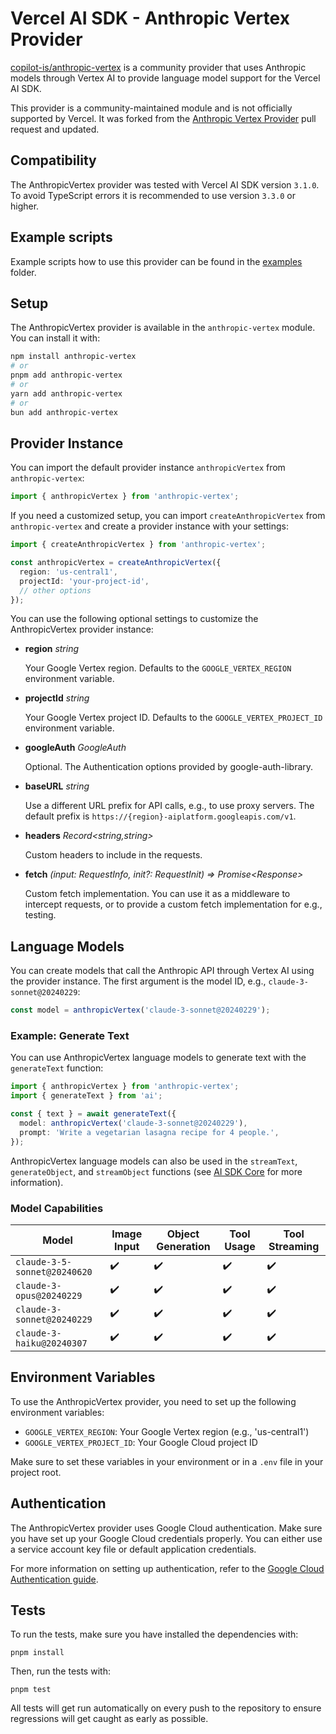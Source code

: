 # Vercel AI SDK - Anthropic Vertex Provider

[copilot-is/anthropic-vertex](https://github.com/copilot-is/anthropic-vertex) is a community provider that uses Anthropic models through Vertex AI to provide language model support for the Vercel AI SDK.

This provider is a community-maintained module and is not officially supported by Vercel. It was forked from the [Anthropic Vertex Provider](https://github.com/vercel/ai/pull/2482) pull request and updated.

## Compatibility

The AnthropicVertex provider was tested with Vercel AI SDK version `3.1.0`. To avoid TypeScript errors it is recommended to use version `3.3.0` or higher.

## Example scripts

Example scripts how to use this provider can be found in the [examples](./examples) folder.

## Setup

The AnthropicVertex provider is available in the `anthropic-vertex` module. You can install it with:

```bash
npm install anthropic-vertex
# or
pnpm add anthropic-vertex
# or
yarn add anthropic-vertex
# or
bun add anthropic-vertex
```

## Provider Instance

You can import the default provider instance `anthropicVertex` from `anthropic-vertex`:

```ts
import { anthropicVertex } from 'anthropic-vertex';
```

If you need a customized setup, you can import `createAnthropicVertex` from `anthropic-vertex` and create a provider instance with your settings:

```ts
import { createAnthropicVertex } from 'anthropic-vertex';

const anthropicVertex = createAnthropicVertex({
  region: 'us-central1',
  projectId: 'your-project-id',
  // other options
});
```

You can use the following optional settings to customize the AnthropicVertex provider instance:

- **region** _string_

  Your Google Vertex region. Defaults to the `GOOGLE_VERTEX_REGION` environment variable.

- **projectId** _string_

  Your Google Vertex project ID. Defaults to the `GOOGLE_VERTEX_PROJECT_ID` environment variable.

- **googleAuth** _GoogleAuth_

  Optional. The Authentication options provided by google-auth-library.

- **baseURL** _string_

  Use a different URL prefix for API calls, e.g., to use proxy servers.
  The default prefix is `https://{region}-aiplatform.googleapis.com/v1`.

- **headers** _Record&lt;string,string&gt;_

  Custom headers to include in the requests.

- **fetch** _(input: RequestInfo, init?: RequestInit) => Promise&lt;Response&gt;_

  Custom fetch implementation. You can use it as a middleware to intercept requests,
  or to provide a custom fetch implementation for e.g., testing.

## Language Models

You can create models that call the Anthropic API through Vertex AI using the provider instance.
The first argument is the model ID, e.g., `claude-3-sonnet@20240229`:

```ts
const model = anthropicVertex('claude-3-sonnet@20240229');
```

### Example: Generate Text

You can use AnthropicVertex language models to generate text with the `generateText` function:

```ts
import { anthropicVertex } from 'anthropic-vertex';
import { generateText } from 'ai';

const { text } = await generateText({
  model: anthropicVertex('claude-3-sonnet@20240229'),
  prompt: 'Write a vegetarian lasagna recipe for 4 people.',
});
```

AnthropicVertex language models can also be used in the `streamText`, `generateObject`, and `streamObject` functions
(see [AI SDK Core](/docs/ai-sdk-core) for more information).

### Model Capabilities

| Model                        | Image Input        | Object Generation  | Tool Usage         | Tool Streaming     |
| ---------------------------- | ------------------ | ------------------ | ------------------ | ------------------ |
| `claude-3-5-sonnet@20240620` | :heavy_check_mark: | :heavy_check_mark: | :heavy_check_mark: | :heavy_check_mark: |
| `claude-3-opus@20240229`     | :heavy_check_mark: | :heavy_check_mark: | :heavy_check_mark: | :heavy_check_mark: |
| `claude-3-sonnet@20240229`   | :heavy_check_mark: | :heavy_check_mark: | :heavy_check_mark: | :heavy_check_mark: |
| `claude-3-haiku@20240307`    | :heavy_check_mark: | :heavy_check_mark: | :heavy_check_mark: | :heavy_check_mark: |

## Environment Variables

To use the AnthropicVertex provider, you need to set up the following environment variables:

- `GOOGLE_VERTEX_REGION`: Your Google Vertex region (e.g., 'us-central1')
- `GOOGLE_VERTEX_PROJECT_ID`: Your Google Cloud project ID

Make sure to set these variables in your environment or in a `.env` file in your project root.

## Authentication

The AnthropicVertex provider uses Google Cloud authentication. Make sure you have set up your Google Cloud credentials properly. You can either use a service account key file or default application credentials.

For more information on setting up authentication, refer to the [Google Cloud Authentication guide](https://cloud.google.com/docs/authentication).

## Tests

To run the tests, make sure you have installed the dependencies with:

```shell
pnpm install
```

Then, run the tests with:

```shell
pnpm test
```

All tests will get run automatically on every push to the repository to ensure regressions will get caught as early as possible.
